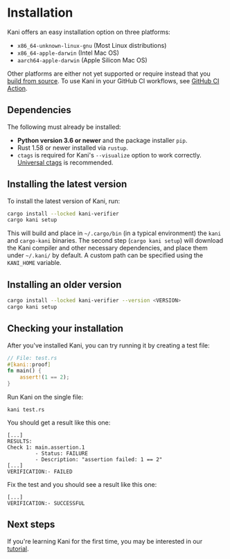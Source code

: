 # Installation

Kani offers an easy installation option on three platforms:

* `x86_64-unknown-linux-gnu` (Most Linux distributions)
* `x86_64-apple-darwin` (Intel Mac OS)
* `aarch64-apple-darwin` (Apple Silicon Mac OS)

Other platforms are either not yet supported or require instead that
you [build from source](build-from-source.md). To use Kani in your
GitHub CI workflows, see [GitHub CI Action](./install-github-ci.md).

## Dependencies

The following must already be installed:

* **Python version 3.6 or newer** and the package installer `pip`.
* Rust 1.58 or newer installed via `rustup`.
* `ctags` is required for Kani's `--visualize` option to work correctly. [Universal ctags](https://ctags.io/) is recommended.

## Installing the latest version

To install the latest version of Kani, run:

```bash
cargo install --locked kani-verifier
cargo kani setup
```

This will build and place in `~/.cargo/bin` (in a typical environment) the `kani` and `cargo-kani` binaries.
The second step (`cargo kani setup`) will download the Kani compiler and other necessary dependencies, and place them under `~/.kani/` by default.
A custom path can be specified using the `KANI_HOME` variable.

## Installing an older version

```bash
cargo install --locked kani-verifier --version <VERSION>
cargo kani setup
```

## Checking your installation

After you've installed Kani,
you can try running it by creating a test file:

```rust
// File: test.rs
#[kani::proof]
fn main() {
    assert!(1 == 2);
}
```

Run Kani on the single file:

```
kani test.rs
```

You should get a result like this one:

```
[...]
RESULTS:
Check 1: main.assertion.1
         - Status: FAILURE
         - Description: "assertion failed: 1 == 2"
[...]
VERIFICATION:- FAILED
```

Fix the test and you should see a result like this one:

```
[...]
VERIFICATION:- SUCCESSFUL
```

## Next steps

If you're learning Kani for the first time, you may be interested in our [tutorial](kani-tutorial.md).
